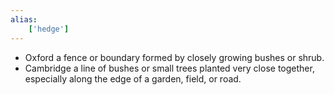 ```yaml
---
alias:
    ['hedge']
---
```

- Oxford
  a fence or boundary formed by closely growing bushes or shrub.
- Cambridge
  a line of bushes or small trees planted very close together, especially along the edge of a garden, field, or road.